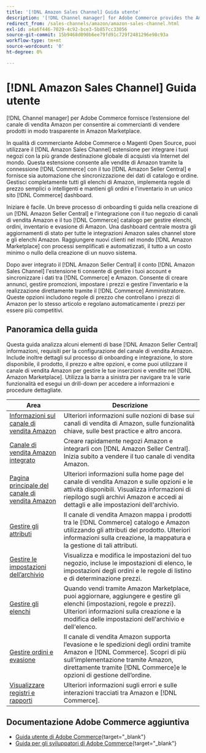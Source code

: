```yaml
---
title: '[!DNL Amazon Sales Channel] Guida utente'
description: '[!DNL Channel manager] for Adobe Commerce provides the Amazon sales channel extension to enable merchants to seamlessly sell products in the [!DNL Amazon Marketplace].'
redirect_from: /sales-channels/amazon/amazon-sales-channel.html
exl-id: a4a6f446-7029-4c92-bce3-5b857cc33056
source-git-commit: 15b9468d090b6ee79fd91c729f2481296e98c93a
workflow-type: tm+mt
source-wordcount: '0'
ht-degree: 0%

---
```


# [!DNL Amazon Sales Channel] Guida utente

[!DNL Channel manager] per Adobe Commerce fornisce l’estensione del canale di vendita Amazon per consentire ai commercianti di vendere prodotti in modo trasparente in Amazon Marketplace.

In qualità di commerciante Adobe Commerce o Magenti Open Source, puoi utilizzare il [!DNL Amazon Sales Channel] estensione per integrare i tuoi negozi con la più grande destinazione globale di acquisti via Internet del mondo. Questa estensione consente alle vendite di Amazon tramite la connessione [!DNL Commerce] con il tuo [!DNL Amazon Seller Central] e fornisce sia automazione che sincronizzazione dei dati di catalogo e ordine. Gestisci completamente tutti gli elenchi di Amazon, implementa regole di prezzo semplici o intelligenti e mantieni gli ordini e l&#39;inventario in un unico sito [!DNL Commerce] dashboard.

Iniziare è facile. Un breve processo di onboarding ti guida nella creazione di un [!DNL Amazon Seller Central] e l&#39;integrazione con il tuo negozio di canali di vendita Amazon e il tuo [!DNL Commerce] catalogo per gestire elenchi, ordini, inventario e evasione di Amazon. Una dashboard centrale mostra gli aggiornamenti di stato per tutte le integrazioni Amazon sales channel store e gli elenchi Amazon. Raggiungere nuovi clienti nel mondo [!DNL Amazon Marketplace] con processi semplificati e automatizzati, il tutto a un costo minimo o nullo della creazione di un nuovo sistema.

Dopo aver integrato il [!DNL Amazon Seller Central] il conto [!DNL Amazon Sales Channel] l&#39;estensione ti consente di gestire i tuoi account e sincronizzare i dati tra [!DNL Commerce] e Amazon. Consente di creare annunci, gestire promozioni, impostare i prezzi e gestire l&#39;inventario e la realizzazione direttamente tramite il [!DNL Commerce] Amministratore. Queste opzioni includono regole di prezzo che controllano i prezzi di Amazon per lo stesso articolo e regolano automaticamente i prezzi per essere più competitivi.

## Panoramica della guida

Questa guida analizza alcuni elementi di base [!DNL Amazon Seller Central] informazioni, requisiti per la configurazione del canale di vendita Amazon. Include inoltre dettagli sul processo di onboarding e integrazione, lo store disponibile, il prodotto, il prezzo e altre opzioni, e come puoi utilizzare il canale di vendita Amazon per gestire le tue inserzioni e vendite nel [!DNL Amazon Marketplace]. Utilizza la barra a sinistra per navigare tra le varie funzionalità ed esegui un drill-down per accedere a informazioni e procedure dettagliate.

| Area | Descrizione |
|----|----|
| [Informazioni sul canale di vendita Amazon](./about-amazon-sales-channel.md) | Ulteriori informazioni sulle nozioni di base sui canali di vendita di Amazon, sulle funzionalità chiave, sulle best practice e altro ancora. |
| [Canale di vendita Amazon integrato](./amazon-onboarding-home.md) | Creare rapidamente negozi Amazon e integrarli con [!DNL Amazon Seller Central]. Inizia subito a vendere il tuo canale di vendita Amazon. |
| [Pagina principale del canale di vendita Amazon](./amazon-sales-channel-home.md) | Ulteriori informazioni sulla home page del canale di vendita Amazon e sulle opzioni e le attività disponibili. Visualizza informazioni di riepilogo sugli archivi Amazon e accedi ai dettagli e alle impostazioni dell&#39;archivio. |
| [Gestire gli attributi](./attributes-view.md) | Il canale di vendita Amazon mappa i prodotti tra le [!DNL Commerce] catalogo e Amazon utilizzando gli attributi del prodotto. Ulteriori informazioni sulla creazione, la mappatura e la gestione di tali attributi. |
| [Gestire le impostazioni dell’archivio](./ob-store-review.md) | Visualizza e modifica le impostazioni del tuo negozio, incluse le impostazioni di elenco, le impostazioni degli ordini e le regole di listino e di determinazione prezzi. |
| [Gestire gli elenchi](./managing-product-listings.md) | Quando vendi tramite Amazon Marketplace, puoi aggiornare, aggiungere e gestire gli elenchi (impostazioni, regole e prezzi). Ulteriori informazioni sulla creazione e la modifica delle impostazioni dell&#39;archivio e dell&#39;elenco. |
| [Gestire ordini e evasione](./managing-orders.md) | Il canale di vendita Amazon supporta l’evasione e le spedizioni degli ordini tramite Amazon e [!DNL Commerce]. Scopri di più sull’implementazione tramite Amazon, direttamente tramite [!DNL Commerce]e le opzioni di gestione dell’ordine. |
| [Visualizzare registri e rapporti](./amazon-logs-reports.md) | Ulteriori informazioni sugli errori e sulle interazioni tracciati tra Amazon e [!DNL Commerce]. |

## Documentazione Adobe Commerce aggiuntiva

- [Guida utente di Adobe Commerce](https://docs.magento.com/user-guide/){target=&quot;_blank&quot;}
- [Guida per gli sviluppatori di Adobe Commerce](https://devdocs.magento.com/){target=&quot;_blank&quot;}
